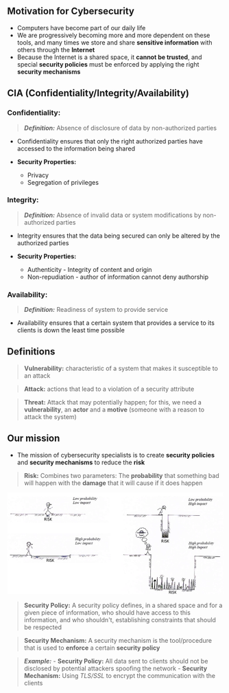 ## Motivation for Cybersecurity

- Computers have become part of our daily life
- We are progressively becoming more and more dependent on these tools, and many times we store and share **sensitive information** with others through the **Internet**
- Because the Internet is a shared space, it **cannot be trusted**, and special **security policies** must be enforced by applying the right **security mechanisms** 

## CIA (Confidentiality/Integrity/Availability)

### Confidentiality:

> ___Definition:___ Absence of disclosure of data by non-authorized parties

- Confidentiality ensures that only the right authorized parties have accessed to the information being shared

- **Security Properties:**
	- Privacy
	- Segregation of privileges

### Integrity: 

> ___Definition:___ Absence of invalid data or system modifications by non-authorized parties

- Integrity ensures that the data being secured can only be altered by the authorized parties

- **Security Properties:**
	- Authenticity - Integrity of content and origin
	- Non-repudiation - author of information cannot deny authorship

### Availability:

> ___Definition:___ Readiness of system to provide service

- Availability ensures that a certain system that provides a service to its clients is down the least time possible

## Definitions

> **Vulnerability:** characteristic of a system that makes it susceptible to an attack

> **Attack:** actions that lead to a violation of a security attribute

> **Threat:** Attack that may potentially happen; for this, we need a **vulnerability**, an **actor** and a **motive** (someone with a reason to attack the system)

## Our mission

* The mission of cybersecurity specialists is to create **security policies** and **security mechanisms** to reduce the **risk**

> **Risk:** Combines two parameters: The **probability** that something bad will happen with the **damage** that it will cause if it does happen

![](img/risk_image.png)

> **Security Policy:** A security policy defines, in a shared space and for a given piece of information, who should have access to this information, and who shouldn't, establishing constraints that should be respected

> **Security Mechanism:** A security mechanism is the tool/procedure that is used to **enforce** a certain **security policy**

> __*Example:*__
    - **Security Policy:** All data sent to clients should not be disclosed by potential attackers spoofing the network
    - **Security Mechanism:** Using _TLS/SSL_ to encrypt the communication with the clients
